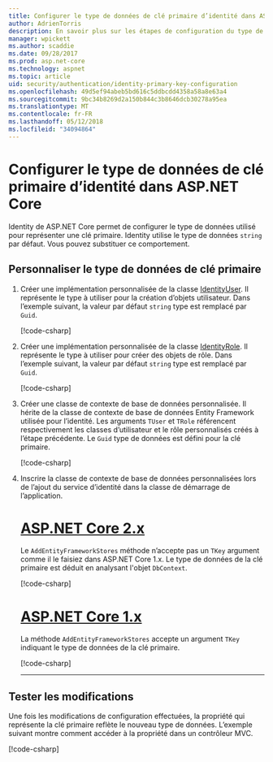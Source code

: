 ```yaml
---
title: Configurer le type de données de clé primaire d’identité dans ASP.NET Core
author: AdrienTorris
description: En savoir plus sur les étapes de configuration du type de données utilisé pour la clé primaire ASP.NET Core Identity.
manager: wpickett
ms.author: scaddie
ms.date: 09/28/2017
ms.prod: asp.net-core
ms.technology: aspnet
ms.topic: article
uid: security/authentication/identity-primary-key-configuration
ms.openlocfilehash: 49d5ef94abeb5bd616c5ddbcdd4358a58a8e63a4
ms.sourcegitcommit: 9bc34b8269d2a150b844c3b8646dcb30278a95ea
ms.translationtype: MT
ms.contentlocale: fr-FR
ms.lasthandoff: 05/12/2018
ms.locfileid: "34094864"
---
```

# <a name="configure-identity-primary-key-data-type-in-aspnet-core"></a>Configurer le type de données de clé primaire d’identité dans ASP.NET Core

Identity de ASP.NET Core permet de configurer le type de données utilisé pour représenter une clé primaire. Identity utilise le type de données `string`  par défaut. Vous pouvez substituer ce comportement. 

## <a name="customize-the-primary-key-data-type"></a>Personnaliser le type de données de clé primaire

1. Créer une implémentation personnalisée de la classe [IdentityUser](/dotnet/api/microsoft.aspnetcore.identity.entityframeworkcore.identityuser-1). Il représente le type à utiliser pour la création d’objets utilisateur. Dans l’exemple suivant, la valeur par défaut `string` type est remplacé par `Guid`.

    [!code-csharp[](identity/sample/src/ASPNET-IdentityDemo-PrimaryKeysConfig/Models/ApplicationUser.cs?highlight=4&range=7-13)]

2. Créer une implémentation personnalisée de la classe [IdentityRole](/dotnet/api/microsoft.aspnetcore.identity.entityframeworkcore.identityrole-1). Il représente le type à utiliser pour créer des objets de rôle. Dans l’exemple suivant, la valeur par défaut `string` type est remplacé par `Guid`.

    [!code-csharp[](identity/sample/src/ASPNET-IdentityDemo-PrimaryKeysConfig/Models/ApplicationRole.cs?highlight=3&range=7-12)]

3. Créer une classe de contexte de base de données personnalisée. Il hérite de la classe de contexte de base de données Entity Framework utilisée pour l’identité. Les arguments `TUser` et `TRole` référencent respectivement les classes d’utilisateur et le rôle personnalisés créés à l’étape précédente. Le `Guid` type de données est défini pour la clé primaire.

    [!code-csharp[](identity/sample/src/ASPNET-IdentityDemo-PrimaryKeysConfig/Data/ApplicationDbContext.cs?highlight=3&range=9-26)]

4. Inscrire la classe de contexte de base de données personnalisées lors de l’ajout du service d’identité dans la classe de démarrage de l’application.

   # <a name="aspnet-core-2xtabaspnetcore2x"></a>[ASP.NET Core 2.x](#tab/aspnetcore2x/)

   Le `AddEntityFrameworkStores` méthode n’accepte pas un `TKey` argument comme il le faisiez dans ASP.NET Core 1.x. Le type de données de la clé primaire est déduit en analysant l'objet `DbContext`.

   [!code-csharp[](identity/sample/src/ASPNETv2-IdentityDemo-PrimaryKeysConfig/Startup.cs?highlight=6-8&range=25-37)]

   # <a name="aspnet-core-1xtabaspnetcore1x"></a>[ASP.NET Core 1.x](#tab/aspnetcore1x/)

   La méthode `AddEntityFrameworkStores` accepte un argument `TKey` indiquant le type de données de la clé primaire.

   [!code-csharp[](identity/sample/src/ASPNET-IdentityDemo-PrimaryKeysConfig/Startup.cs?highlight=9-11&range=39-55)]

   ---

## <a name="test-the-changes"></a>Tester les modifications

Une fois les modifications de configuration effectuées, la propriété qui représente la clé primaire reflète le nouveau type de données. L’exemple suivant montre comment accéder à la propriété dans un contrôleur MVC.

[!code-csharp[](identity/sample/src/ASPNET-IdentityDemo-PrimaryKeysConfig/Controllers/AccountController.cs?name=snippet_GetCurrentUserId&highlight=6)]
